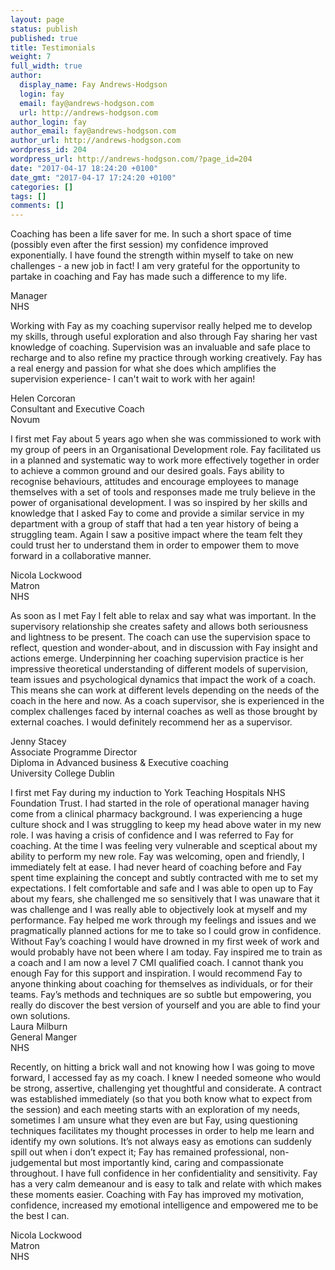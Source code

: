```yaml
---
layout: page
status: publish
published: true
title: Testimonials
weight: 7
full_width: true
author:
  display_name: Fay Andrews-Hodgson
  login: fay
  email: fay@andrews-hodgson.com
  url: http://andrews-hodgson.com
author_login: fay
author_email: fay@andrews-hodgson.com
author_url: http://andrews-hodgson.com
wordpress_id: 204
wordpress_url: http://andrews-hodgson.com/?page_id=204
date: "2017-04-17 18:24:20 +0100"
date_gmt: "2017-04-17 17:24:20 +0100"
categories: []
tags: []
comments: []
---
```


<p>Coaching has been a life saver for me.  In such a short space of time (possibly even after the first session) my confidence improved exponentially.  I have found the strength within myself to take on new challenges - a new job in fact!  I am very grateful for the opportunity to partake in coaching and Fay has made such a difference to my life.</p>
<p>Manager<br />
NHS</p>
<p>Working with Fay as my coaching supervisor really helped me to develop my skills, through useful exploration and also through Fay sharing her vast knowledge of coaching. Supervision was an invaluable and safe place to recharge and to also refine my practice through working creatively. Fay has a real energy and passion for what she does which amplifies the supervision experience- I can't wait to work with her again! </p>
<p>Helen Corcoran<br />
Consultant and Executive Coach<br />
Novum</p>
<p>I first met Fay about 5 years ago when she was commissioned to work with my group of peers in an Organisational Development role.  Fay facilitated us in a planned and systematic way to work more effectively together in order to achieve a common ground and our desired goals. Fays ability to recognise behaviours, attitudes and encourage employees to manage themselves with a set of tools and responses made me truly believe in the power of organisational development. I was so inspired by her skills and knowledge that I asked Fay to come and provide a similar service in my department with a group of staff that had a ten year history of being a struggling team. Again I saw a positive impact where the team felt they could trust her to understand them in order to empower them to move forward in a collaborative manner.</p>
<p>Nicola Lockwood<br />
Matron<br />
NHS</p>
<p>As soon as I met Fay I felt able to relax and say what was important. In the supervisory relationship she creates safety and allows both seriousness and lightness to be present. The coach can use the supervision space to reflect, question and wonder-about, and in discussion with Fay insight and actions emerge. Underpinning her coaching supervision practice is her impressive theoretical understanding of different models of supervision, team issues and psychological dynamics that impact the work of a coach. This means she can work at different levels depending on the needs of the coach in the here and now. As a coach supervisor, she is experienced in the complex challenges faced by internal coaches as well as those brought by external coaches. I would definitely recommend her as a supervisor.</p>
<p>Jenny Stacey<br />
Associate Programme Director<br />
Diploma in Advanced business &amp; Executive coaching<br />
University College Dublin</p>
<p>I first met Fay during my induction to York Teaching Hospitals NHS Foundation Trust. I had started in the role of operational manager having come from a clinical pharmacy background. I was experiencing a huge culture shock and I was struggling to keep my head above water in my new role. I was having a crisis of confidence and I was referred to Fay for coaching. At the time I was feeling very vulnerable and sceptical about my ability to perform my new role. Fay was welcoming, open and friendly, I immediately felt at ease. I had never heard of coaching before and Fay spent time explaining the concept and subtly contracted with me to set my expectations. I felt comfortable and safe and I was able to open up to Fay about my fears, she challenged me so sensitively that I was unaware that it was challenge and I was really able to objectively look at myself and my performance. Fay helped me work through my feelings and issues and we pragmatically planned actions for me to take so I could grow in confidence. Without Fay’s coaching I would have drowned in my first week of work and would probably have not been where I am today. Fay inspired me to train as a coach and I am now a level 7 CMI qualified coach. I cannot thank you enough Fay for this support and inspiration. I would recommend Fay to anyone thinking about coaching for themselves as individuals, or for their teams. Fay’s methods and techniques are so subtle but empowering, you really do discover the best version of yourself and you are able to find your own solutions.<br />
Laura Milburn<br />
General Manger<br />
NHS</p>
<p>Recently, on hitting a brick wall and not knowing how I was going to move forward, I accessed fay as my coach. I knew I needed someone who would be strong, assertive, challenging yet thoughtful and considerate. A contract was established immediately (so that you both know what to expect from the session) and each meeting starts with an exploration of my needs, sometimes I am unsure what they even are but Fay, using questioning techniques facilitates my thought processes in order to help me learn and identify my own solutions. It’s not always easy as emotions can suddenly spill out when i don’t expect it; Fay has remained professional, non-judgemental but most importantly kind, caring and compassionate throughout. I have full confidence in her confidentiality and sensitivity. Fay has a very calm demeanour and is easy to talk and relate with which makes these moments easier. Coaching with Fay has improved my motivation, confidence, increased my emotional intelligence and empowered me to be the best I can.</p>
<p>Nicola Lockwood<br />
Matron<br />
NHS</p>
